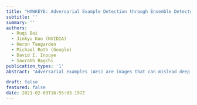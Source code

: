 ```yaml
---
title: "HAWKEYE: Adversarial Example Detection through Ensemble Detectors"
subtitle: ''
summary: ''
authors: 
  - Ruqi Bai
  - Jinkyu Koo (NVIDIA)
  - Heron Teegarden
  - Michael Roth (Google)
  - David I. Inouye
  - Saurabh Bagchi
publication_types: '1'
abstract: "Adversarial examples (AEs) are images that can mislead deep neural network (DNN) classifiers via introducing slight perturbations into original images. Recent work has shown that detecting AEs can be more effective than making the DNN robust against AEs. However, the state-of-the-art AE detection shows a high false positive rate, thereby rejecting a considerable fraction of normal images, and appears easy to bypass through reverse engineering attacks. To address this issue, we propose HAWKEYE, which is a separate classifier that analyzes the output layer of the DNN and detects AEs by comparing to the output of a quantized version of the input image similar to prior work. However, instead of merely computing a simple statistic and then thresholding to detect AEs, we train a separate simple classifier to distinguish the variation characteristics of the difference between the DNN output on an input image and the quantized reference image. By using a classifier, the detection rate is higher, and thus we can cascade our AE detectors that are trained for different quantization step sizes to significantly reduce the false positive rate, while keeping the detection rate high. We provide extensive empirical evaluations of HAWKEYE under various scenarios including white-box attacks against the detector itself."

draft: false
featured: false
date: 2021-02-03T16:55:03.197Z
---
```

